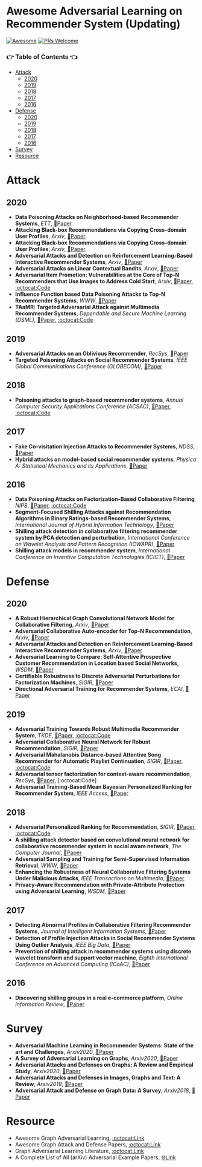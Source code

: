 <a class="toc" id="table-of-contents"></a>

# Awesome Adversarial Learning on Recommender System (Updating)
[![Awesome](https://cdn.rawgit.com/sindresorhus/awesome/d7305f38d29fed78fa85652e3a63e154dd8e8829/media/badge.svg)](https://github.com/sindresorhus/awesome)
[![PRs Welcome](https://img.shields.io/badge/PRs-welcome-brightgreen.svg?style=flat-square)](http://makeapullrequest.com)

### 👉 Table of Contents 👈
+ [Attack](#1)
	+ [2020](#1-1)
	+ [2019](#1-2)
	+ [2018](#1-3)
	+ [2017](#1-4)
	+ [2016](#1-5)
+ [Defense](#2)
	+ [2020](#2-1)
	+ [2019](#2-2)
	+ [2018](#2-3)
	+ [2017](#2-4)
	+ [2016](#2-5)
+ [Survey](#3)
+ [Resource](#4)


<a class="toc" id ="1"></a>

# Attack

<a class="toc" id ="1-1"></a>

## 2020
+ **Data Poisoning Attacks on Neighborhood-based Recommender Systems**, *ETT*, [📝Paper](https://arxiv.org/abs/1912.04109)
+ **Attacking Black-box Recommendations via Copying Cross-domain User Profiles**, *Arxiv*, [📝Paper](https://arxiv.org/abs/2005.08147)
+ **Attacking Black-box Recommendations via Copying Cross-domain User Profiles**, *Arxiv*, [📝Paper](https://arxiv.org/abs/2005.08147)
+ **Adversarial Attacks and Detection on Reinforcement Learning-Based Interactive Recommender Systems**, *Arxiv*, [📝Paper](https://arxiv.org/abs/2006.07934)
+ **Adversarial Attacks on Linear Contextual Bandits**, *Arxiv*, [📝Paper](https://arxiv.org/pdf/2002.03839)
+ **Adversarial Item Promotion: Vulnerabilities at the Core of Top-N Recommenders that Use Images to Address Cold Start**, *Arxiv*, [📝Paper](https://arxiv.org/abs/2006.01888), [:octocat:Code](https://github.com/liuzrcc/AIP)
+ **Influence Function based Data Poisoning Attacks to Top-N Recommender Systems**, *WWW*, [📝Paper](https://arxiv.org/abs/2002.08025)
+ **TAaMR: Targeted Adversarial Attack against Multimedia Recommender Systems**, *Dependable and Secure Machine Learning (DSML)*, [📝Paper](http://sisinflab.poliba.it/publications/2020/DMM20/PID6442119.pdf), [:octocat:Code](https://github.com/sisinflab/TAaMR)



<a class="toc" id ="1-2"></a>

## 2019
+ **Adversarial Attacks on an Oblivious Recommender**, *RecSys*, [📝Paper](https://dl.acm.org/doi/10.1145/3298689.3347031)
+ **Targeted Poisoning Attacks on Social Recommender Systems**, *IEEE Global Communications Conference (GLOBECOM)*, [📝Paper](https://ieeexplore.ieee.org/document/9013539)



<a class="toc" id ="1-3"></a>

## 2018
+ **Poisoning attacks to graph-based recommender systems**, *Annual Computer Security Applications Conference (ACSAC)*, [📝Paper](https://arxiv.org/abs/1809.04127), [:octocat:Code](https://github.com/alanefl/graph-based-recommender-attacks)


<a class="toc" id ="1-4"></a>

## 2017
+ **Fake Co-visitation Injection Attacks to Recommender Systems**, *NDSS*, [📝Paper](http://people.duke.edu/~zg70/papers/ndss17-attackRS.pdf)
+ **Hybrid attacks on model-based social recommender systems**, *Physica A: Statistical Mechanics and its Applications*, [📝Paper](https://www.sciencedirect.com/science/article/abs/pii/S0378437117303436)
<a class="toc" id ="1-5"></a>

## 2016
+ **Data Poisoning Attacks on Factorization-Based Collaborative Filtering**, *NIPS*, [📝Paper](https://arxiv.org/abs/1608.08182), [:octocat:Code](https://github.com/fuying-wang/Data-poisoning-attacks-on-factorization-based-collaborative-filtering)
+ **Segment-Focused Shilling Attacks against Recommendation Algorithms in Binary Ratings-based Recommender Systems**, *International Journal of Hybrid Information Technology*, [📝Paper](https://www.semanticscholar.org/paper/Segment-Focused-Shilling-Attacks-against-Algorithms-Zhang/5c7e96dcaf253f37904f91fdb6fdd6f486dba134)
+ **Shilling attack detection in collaborative filtering recommender system by PCA detection and perturbation**, *International Conference on Wavelet Analysis and Pattern Recognition (ICWAPR)*, [📝Paper](https://ieeexplore.ieee.org/document/7731644)
+ **Shilling attack models in recommender system**, *International Conference on Inventive Computation Technologies (ICICT)*, [📝Paper](https://ieeexplore.ieee.org/document/7824865)


<a class="toc" id ="2"></a>

# Defense


<a class="toc" id ="2-1"></a>

## 2020
+ **A Robust Hierarchical Graph Convolutional Network Model for Collaborative Filtering**, *Arxiv*, [📝Paper](https://arxiv.org/abs/2004.14734)
+ **Adversarial Collaborative Auto-encoder for Top-N Recommendation**, *Arxiv*, [📝Paper](https://arxiv.org/abs/1808.05361)
+ **Adversarial Attacks and Detection on Reinforcement Learning-Based Interactive Recommender Systems**, *Arxiv*, [📝Paper](https://arxiv.org/abs/2006.07934)
+ **Adversarial Learning to Compare: Self-Attentive Prospective Customer Recommendation in Location based Social Networks**, *WSDM*, [📝Paper](https://dl.acm.org/doi/abs/10.1145/3336191.3371841)
+ **Certifiable Robustness to Discrete Adversarial Perturbations for Factorization Machines**, *SIGIR*, [📝Paper](http://jiyang3.web.engr.illinois.edu/files/fm-rt.pdf)
+ **Directional Adversarial Training for Recommender Systems**, *ECAI*, [📝Paper](http://ecai2020.eu/papers/300_paper.pdf)

<a class="toc" id ="2-2"></a>

## 2019
+ **Adversarial Training Towards Robust Multimedia Recommender System**, *TKDE*, [📝Paper](https://graphreason.github.io/papers/35.pdf), [:octocat:Code](https://github.com/duxy-me/AMR)
+ **Adversarial Collaborative Neural Network for Robust Recommendation**, *SIGIR*, [📝Paper](https://www.researchgate.net/publication/332861957_Adversarial_Collaborative_Neural_Network_for_Robust_Recommendation)
+ **Adversarial Mahalanobis Distance-based Attentive Song Recommender for Automatic Playlist Continuation**, *SIGIR*, [📝Paper](http://web.cs.wpi.edu/~kmlee/pubs/tran19sigir.pdf), [:octocat:Code](https://github.com/thanhdtran/MASR)
+ **Adversarial tensor factorization for context-aware recommendation**, *RecSys*, [📝Paper](https://dl.acm.org/doi/10.1145/3298689.3346987), [:octocat:Code]
+ **Adversarial Training-Based Mean Bayesian Personalized Ranking for Recommender System**, *IEEE Access*, [📝Paper](https://ieeexplore.ieee.org/document/8946325)



<a class="toc" id ="2-3"></a>

## 2018
+ **Adversarial Personalized Ranking for Recommendation**, *SIGIR*, [📝Paper](https://dl.acm.org/citation.cfm?id=3209981),  [:octocat:Code](https://github.com/hexiangnan/adversarial_personalized_ranking)
+ **A shilling attack detector based on convolutional neural network for collaborative recommender system in social aware network**, *The Computer Journal*, [📝Paper](https://academic.oup.com/comjnl/article-abstract/61/7/949/4835634)
+ **Adversarial Sampling and Training for Semi-Supervised Information Retrieval**, *WWW*, [📝Paper](https://arxiv.org/abs/1506.05752)
+ **Enhancing the Robustness of Neural Collaborative Filtering Systems Under Malicious Attacks**, *IEEE Transactions on Multimedia*, [📝Paper](https://ieeexplore.ieee.org/document/8576563)
+ **Privacy-Aware Recommendation with Private-Attribute Protection using Adversarial Learning**, *WSDM*, [📝Paper](https://arxiv.org/abs/1911.09872)

<a class="toc" id ="2-4"></a>

## 2017
+ **Detecting Abnormal Profiles in Collaborative Filtering Recommender Systems**, *Journal of Intelligent Information Systems*, [📝Paper](https://link.springer.com/article/10.1007/s10844-016-0424-5)
+ **Detection of Proﬁle Injection Attacks in Social Recommender Systems Using Outlier Analysis**, *IEEE Big Data*, [📝Paper](http://www.cs.ucf.edu/~anahita/08258235.pdf)
+ **Prevention of shilling attack in recommender systems using discrete wavelet transform and support vector machine**, *Eighth International Conference on Advanced Computing (ICoAC)*, [📝Paper](https://ieeexplore.ieee.org/document/7951753)
<a class="toc" id ="2-5"></a>

## 2016
+ **Discovering shilling groups in a real e-commerce platform**, *Online Information Review*, [📝Paper](https://www.emerald.com/insight/content/doi/10.1108/OIR-03-2015-0073/full/html)

<a class="toc" id ="3"></a>

# Survey

+ **Adversarial Machine Learning in Recommender Systems: State of the art and Challenges**, *Arxiv2020*, [📝Paper]((https://arxiv.org/abs/2005.10322))
+ **A Survey of Adversarial Learning on Graphs**, *Arxiv2020*, [📝Paper](https://arxiv.org/abs/2003.05730)
+ **Adversarial Attacks and Defenses on Graphs: A Review and Empirical Study**, *Arxiv2020*, [📝Paper](https://arxiv.org/abs/2003.00653)
+ **Adversarial Attacks and Defenses in Images, Graphs and Text: A Review**, *Arxiv2019*, [📝Paper](https://arxiv.org/abs/1909.08072)
+ **Adversarial Attack and Defense on Graph Data: A Survey**, *Arxiv2018*, [📝Paper](https://arxiv.org/abs/1812.10528)


<a class="toc" id ="4"></a>
# Resource

+ Awesome Graph Adversarial Learning, [:octocat:Link](https://github.com/gitgiter/Graph-Adversarial-Learning)
+ Awesome Graph Attack and Defense Papers, [:octocat:Link](https://github.com/ChandlerBang/awesome-graph-attack-papers)
+ Graph Adversarial Learning Literature, [:octocat:Link](https://github.com/safe-graph/graph-adversarial-learning-literature)
+ A Complete List of All (arXiv) Adversarial Example Papers, [🌐Link](https://nicholas.carlini.com/writing/2019/all-adversarial-example-papers.html)

